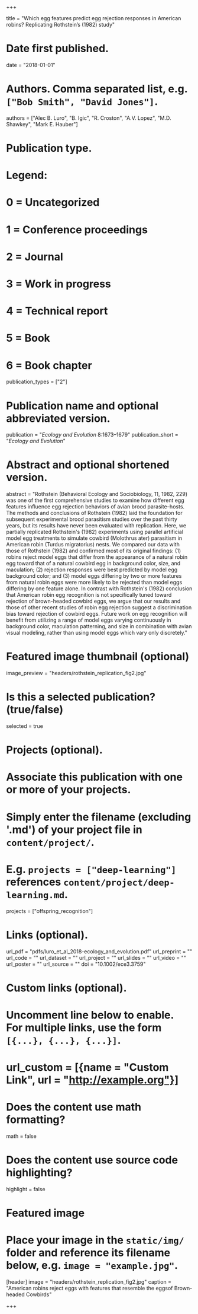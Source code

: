 
+++

  title = "Which egg features predict egg rejection responses in American robins? Replicating Rothstein’s (1982) study"
  
  # Date first published.
  date = "2018-01-01"

  # Authors. Comma separated list, e.g. `["Bob Smith", "David Jones"]`.
  authors = ["Alec B. Luro", "B. Igic", "R. Croston", "A.V. Lopez", "M.D. Shawkey", "Mark E. Hauber"]

  # Publication type.
  # Legend:
  # 0 = Uncategorized
  # 1 = Conference proceedings
  # 2 = Journal
  # 3 = Work in progress
  # 4 = Technical report
  # 5 = Book
  # 6 = Book chapter
  publication_types = ["2"]

  # Publication name and optional abbreviated version.
  publication = "*Ecology and Evolution* 8:1673–1679"
  publication_short = "*Ecology and Evolution*"

  # Abstract and optional shortened version.
  abstract = "Rothstein (Behavioral Ecology and Sociobiology, 11, 1982, 229) was one of the first comprehensive studies to examine how different egg features influence egg rejection behaviors of avian brood parasite–hosts. The methods and conclusions of Rothstein (1982) laid the foundation for subsequent experimental brood parasitism studies over the past thirty years, but its results have never been evaluated with replication. Here, we partially replicated Rothstein's (1982) experiments using parallel artificial model egg treatments to simulate cowbird (Molothrus ater) parasitism in American robin (Turdus migratorius) nests. We compared our data with those of Rothstein (1982) and confirmed most of its original findings: (1) robins reject model eggs that differ from the appearance of a natural robin egg toward that of a natural cowbird egg in background color, size, and maculation; (2) rejection responses were best predicted by model egg background color; and (3) model eggs differing by two or more features from natural robin eggs were more likely to be rejected than model eggs differing by one feature alone. In contrast with Rothstein's (1982) conclusion that American robin egg recognition is not specifically tuned toward rejection of brown-headed cowbird eggs, we argue that our results and those of other recent studies of robin egg rejection suggest a discrimination bias toward rejection of cowbird eggs. Future work on egg recognition will benefit from utilizing a range of model eggs varying continuously in background color, maculation patterning, and size in combination with avian visual modeling, rather than using model eggs which vary only discretely."
  # Featured image thumbnail (optional)
  image_preview = "headers/rothstein_replication_fig2.jpg"

  # Is this a selected publication? (true/false)
  selected = true

  # Projects (optional).
  #   Associate this publication with one or more of your projects.
  #   Simply enter the filename (excluding '.md') of your project file in `content/project/`.
  #   E.g. `projects = ["deep-learning"]` references `content/project/deep-learning.md`.
  projects = ["offspring_recognition"]

  # Links (optional).
  url_pdf = "pdfs/luro_et_al_2018-ecology_and_evolution.pdf"
  url_preprint = ""
  url_code = ""
  url_dataset = ""
  url_project = ""
  url_slides = ""
  url_video = ""
  url_poster = ""
  url_source = ""
  doi = "10.1002/ece3.3759"

  # Custom links (optional).
  #   Uncomment line below to enable. For multiple links, use the form `[{...}, {...}, {...}]`.
  # url_custom = [{name = "Custom Link", url = "http://example.org"}]

  # Does the content use math formatting?
  math = false

  # Does the content use source code highlighting?
  highlight = false

  # Featured image
  # Place your image in the `static/img/` folder and reference its filename below, e.g. `image = "example.jpg"`.
  [header]
  image = "headers/rothstein_replication_fig2.jpg"
  caption = "American robins reject eggs with features that resemble the eggsof Brown-headed Cowbirds"

+++



